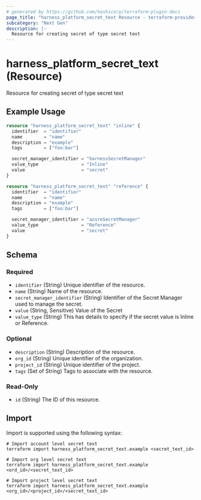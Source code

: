 ```yaml
---
# generated by https://github.com/hashicorp/terraform-plugin-docs
page_title: "harness_platform_secret_text Resource - terraform-provider-harness"
subcategory: "Next Gen"
description: |-
  Resource for creating secret of type secret text
---
```


# harness_platform_secret_text (Resource)

Resource for creating secret of type secret text

## Example Usage

```terraform
resource "harness_platform_secret_text" "inline" {
  identifier  = "identifier"
  name        = "name"
  description = "example"
  tags        = ["foo:bar"]

  secret_manager_identifier = "harnessSecretManager"
  value_type                = "Inline"
  value                     = "secret"
}

resource "harness_platform_secret_text" "reference" {
  identifier  = "identifier"
  name        = "name"
  description = "example"
  tags        = ["foo:bar"]

  secret_manager_identifier = "azureSecretManager"
  value_type                = "Reference"
  value                     = "secret"
}
```

<!-- schema generated by tfplugindocs -->
## Schema

### Required

- `identifier` (String) Unique identifier of the resource.
- `name` (String) Name of the resource.
- `secret_manager_identifier` (String) Identifier of the Secret Manager used to manage the secret.
- `value` (String, Sensitive) Value of the Secret
- `value_type` (String) This has details to specify if the secret value is Inline or Reference.

### Optional

- `description` (String) Description of the resource.
- `org_id` (String) Unique identifier of the organization.
- `project_id` (String) Unique identifier of the project.
- `tags` (Set of String) Tags to associate with the resource.

### Read-Only

- `id` (String) The ID of this resource.

## Import

Import is supported using the following syntax:

```shell
# Import account level secret text
terraform import harness_platform_secret_text.example <secret_text_id>

# Import org level secret text
terraform import harness_platform_secret_text.example <ord_id>/<secret_text_id>

# Import project level secret text
terraform import harness_platform_secret_text.example <org_id>/<project_id>/<secret_text_id>
```
